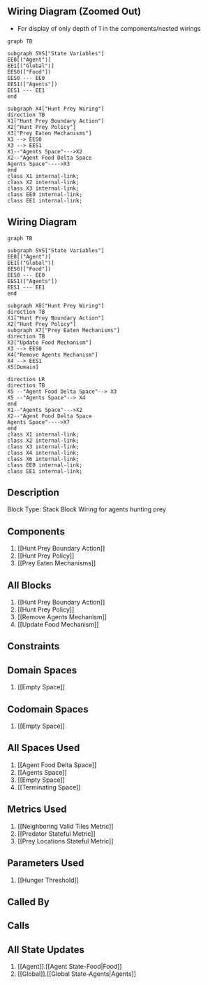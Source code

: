 ## Wiring Diagram (Zoomed Out)

- For display of only depth of 1 in the components/nested wirings
```mermaid
graph TB

subgraph SVS["State Variables"]
EE0[("Agent")]
EE1[("Global")]
EES0(["Food"])
EES0 --- EE0
EES1(["Agents"])
EES1 --- EE1
end

subgraph X4["Hunt Prey Wiring"]
direction TB
X1["Hunt Prey Boundary Action"]
X2["Hunt Prey Policy"]
X3["Prey Eaten Mechanisms"]
X3 --> EES0
X3 --> EES1
X1--"Agents Space"--->X2
X2--"Agent Food Delta Space
Agents Space"---->X3
end
class X1 internal-link;
class X2 internal-link;
class X3 internal-link;
class EE0 internal-link;
class EE1 internal-link;

```

## Wiring Diagram

```mermaid
graph TB

subgraph SVS["State Variables"]
EE0[("Agent")]
EE1[("Global")]
EES0(["Food"])
EES0 --- EE0
EES1(["Agents"])
EES1 --- EE1
end

subgraph X8["Hunt Prey Wiring"]
direction TB
X1["Hunt Prey Boundary Action"]
X2["Hunt Prey Policy"]
subgraph X7["Prey Eaten Mechanisms"]
direction TB
X3["Update Food Mechanism"]
X3 --> EES0
X4["Remove Agents Mechanism"]
X4 --> EES1
X5[Domain]

direction LR
direction TB
X5 --"Agent Food Delta Space"--> X3
X5 --"Agents Space"--> X4
end
X1--"Agents Space"--->X2
X2--"Agent Food Delta Space
Agents Space"---->X7
end
class X1 internal-link;
class X2 internal-link;
class X3 internal-link;
class X4 internal-link;
class X6 internal-link;
class EE0 internal-link;
class EE1 internal-link;

```

## Description

Block Type: Stack Block
Wiring for agents hunting prey
## Components
1. [[Hunt Prey Boundary Action]]
2. [[Hunt Prey Policy]]
3. [[Prey Eaten Mechanisms]]

## All Blocks
1. [[Hunt Prey Boundary Action]]
2. [[Hunt Prey Policy]]
3. [[Remove Agents Mechanism]]
4. [[Update Food Mechanism]]

## Constraints

## Domain Spaces
1. [[Empty Space]]

## Codomain Spaces
1. [[Empty Space]]

## All Spaces Used
1. [[Agent Food Delta Space]]
2. [[Agents Space]]
3. [[Empty Space]]
4. [[Terminating Space]]

## Metrics Used
1. [[Neighboring Valid Tiles Metric]]
2. [[Predator Stateful Metric]]
3. [[Prey Locations Stateful Metric]]

## Parameters Used
1. [[Hunger Threshold]]

## Called By

## Calls

## All State Updates
1. [[Agent]].[[Agent State-Food|Food]]
2. [[Global]].[[Global State-Agents|Agents]]

